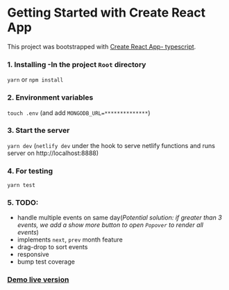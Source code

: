# Getting Started with Create React App

This project was bootstrapped with [Create React App- typescript](https://github.com/facebook/create-react-app).

### 1. Installing -In the project `Root` directory

`yarn` or `npm install`

### 2. Environment variables

`touch .env` (and add `MONGODB_URL=**************`)

### 3. Start the server

`yarn dev` (`netlify dev` under the hook to serve netlify functions and runs server on http://localhost:8888)

### 4. For testing

`yarn test`

### 5. TODO:

- handle multiple events on same day(_Potential solution: if greater than 3 events, we add a show more button to open `Popover` to render all events_)
- implements `next`, `prev` month feature
- drag-drop to sort events
- responsive
- bump test coverage

### [Demo live version](https://calendar-services.netlify.app/)
